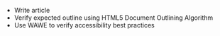 * Write article
* Verify expected outline using HTML5 Document Outlining Algorithm
* Use WAWE to verify accessibility best practices